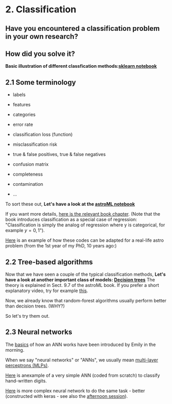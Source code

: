 
# 2. Classification

## Have you encountered a classification problem in your own research? 












## How did you solve it?














**Basic illustration of different classfication methods:[sklearn notebook](2_0_classifier_comparison_sklearn.ipynb)**

## 2.1 Some terminology

* labels
* features
* categories

* error rate
* classification loss (function)
* misclassification risk

* true & false positives, true & false negatives
* confusion matrix
* completeness
* contamination 
* ...

To sort these out, 
**Let's have a look at the [astroML notebook](2_1_classification_astroML.ipynb)**

If you want more details, [here is the relevant book chapter](Material/Ivezic2020_09_classification.pdf). (Note that the book introduces classification as a special case of regression: "Classification is simply the analog of regression where y is categorical, for example $y = {0, 1}$").

[Here](Material/Anders2014_classification_poster.pdf) is an example of how these codes can be adapted for a real-life astro problem (from the 1st year of my PhD, 10 years ago:)

## 2.2 Tree-based algorithms

Now that we have seen a couple of the typical classification methods, **Let's have a look at another important class of models: [Decision trees](2_classification_astroML.ipynb)** 
The theory is explained in Sect. 9.7 of the astroML book. If you prefer a short explanatory video, try for example [this](https://www.youtube.com/watch?v=JcI5E2Ng6r4). 

Now, we already know that random-forest algorithms usually perform better than decision trees. 
(WHY?)

So let's try them out.

## 2.3 Neural networks

The [basics](https://github.com/zingale/computational_astrophysics/blob/main/content/machine-learning/neural-net-basics.md) of how an ANN works have been introduced by Emily in the morning. 

When we say "neural networks" or "ANNs", we usually mean [multi-layer perceptrons (MLPs)](https://scikit-learn.org/stable/modules/neural_networks_supervised.html#multi-layer-perceptron).

[Here](https://github.com/zingale/computational_astrophysics/blob/main/content/machine-learning/neural-net-mnist.ipynb) is anexample of a very simple ANN (coded from scratch) to classify hand-written digits.

[Here](https://github.com/zingale/computational_astrophysics/blob/main/content/machine-learning/keras-mnist.ipynb) is more complex neural network to do the same task - better (constructed with keras - see also the [afternoon session](04_convolutional_neural_networks.md)).



